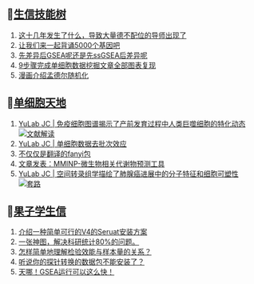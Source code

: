 ## 📝[生信技能树](https://github.com/ixxmu/mp_duty/issues?q=label%3A%E7%94%9F%E4%BF%A1%E6%8A%80%E8%83%BD%E6%A0%91+is%3Aclosed)
<!-- 1issueTable -->

1. [这十几年发生了什么，导致大量德不配位的导师出现了](https://github.com/ixxmu/mp_duty/issues/4482) 
2. [让我们来一起背诵5000个基因吧](https://github.com/ixxmu/mp_duty/issues/4481) 
3. [先差异后GSEA呢还是先ssGSEA后差异呢](https://github.com/ixxmu/mp_duty/issues/4472) 
4. [9步骤完成单细胞数据挖掘文章全部图表复现](https://github.com/ixxmu/mp_duty/issues/4471) 
5. [漫画介绍孟德尔随机化](https://github.com/ixxmu/mp_duty/issues/4462) 
<!-- 1issueTable -->
## 📝[单细胞天地](https://github.com/ixxmu/mp_duty/issues?q=label%3A%E5%8D%95%E7%BB%86%E8%83%9E%E5%A4%A9%E5%9C%B0+is%3Aclosed)
<!-- 2issueTable -->

1. [YuLab JC | 免疫细胞图谱揭示了产前发育过程中人类巨噬细胞的特化动态](https://github.com/ixxmu/mp_duty/issues/4465) [![文献解读](https://img.shields.io/github/labels/ixxmu/mp_duty/文献解读)](https://github.com/ixxmu/mp_duty/labels/文献解读)
2. [YuLab JC |  单细胞数据去批次效应](https://github.com/ixxmu/mp_duty/issues/4424) 
3. [不仅仅是翻译的fanyi包](https://github.com/ixxmu/mp_duty/issues/4347) 
4. [文章发表：MMINP-微生物相关代谢物预测工具](https://github.com/ixxmu/mp_duty/issues/4279) 
5. [YuLab JC | 空间转录组学描绘了肺腺癌进展中的分子特征和细胞可塑性](https://github.com/ixxmu/mp_duty/issues/4234) [![套路](https://img.shields.io/github/labels/ixxmu/mp_duty/套路)](https://github.com/ixxmu/mp_duty/labels/套路)
<!-- 2issueTable -->

## 📝[果子学生信](https://github.com/ixxmu/mp_duty/issues?q=label%3A%E6%9E%9C%E5%AD%90%E5%AD%A6%E7%94%9F%E4%BF%A1+is%3Aclosed)
<!-- 3issueTable -->

1. [介绍一种简单可行的V4的Seruat安装方案](https://github.com/ixxmu/mp_duty/issues/4134) 
2. [一张神图，解决科研统计80%的问题。](https://github.com/ixxmu/mp_duty/issues/4125) 
3. [怎样简单地理解检验效能与样本量的关系？](https://github.com/ixxmu/mp_duty/issues/4124) 
4. [听说你的探针转换的数据包不能安装了？](https://github.com/ixxmu/mp_duty/issues/4122) 
5. [天哪！GSEA运行可以这么快！](https://github.com/ixxmu/mp_duty/issues/3953) 
<!-- 3issueTable -->
